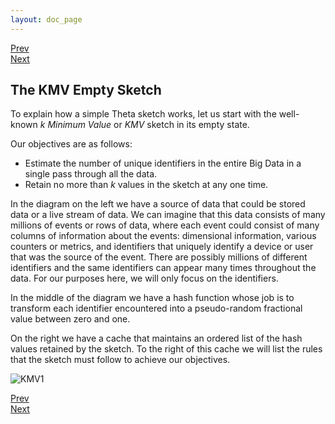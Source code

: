 ```yaml
---
layout: doc_page
---
```

<!--
    Licensed to the Apache Software Foundation (ASF) under one
    or more contributor license agreements.  See the NOTICE file
    distributed with this work for additional information
    regarding copyright ownership.  The ASF licenses this file
    to you under the Apache License, Version 2.0 (the
    "License"); you may not use this file except in compliance
    with the License.  You may obtain a copy of the License at

      http://www.apache.org/licenses/LICENSE-2.0

    Unless required by applicable law or agreed to in writing,
    software distributed under the License is distributed on an
    "AS IS" BASIS, WITHOUT WARRANTIES OR CONDITIONS OF ANY
    KIND, either express or implied.  See the License for the
    specific language governing permissions and limitations
    under the License.
-->
[Prev]({{site.docs_dir}}/Theta/InverseEstimate.html)<br>
[Next]({{site.docs_dir}}/Theta/KMVfirstEst.html)

## The KMV Empty Sketch
To explain how a simple Theta sketch works, let us start with the well-known <i>k Minimum Value</i> or <i>KMV</i> sketch in its empty state. 

Our objectives are as follows:

* Estimate the number of unique identifiers in the entire Big Data in a single pass through all the data.
* Retain no more than <i>k</i> values in the sketch at any one time.

In the diagram on the left we have a source of data that could be stored data or a live stream of data.  We can imagine that this data consists of many millions of events or rows of data, where each event could consist of many columns of information about the events:  dimensional information, various counters or metrics, and identifiers that uniquely identify a device or user that was the source of the event. There are possibly millions of different identifiers and the same identifiers can appear many times throughout the data. For our purposes here, we will only focus on the identifiers.    

In the middle of the diagram we have a hash function whose job is to transform each identifier encountered into a pseudo-random fractional value between zero and one.

On the right we have a cache that maintains an ordered list of the hash values retained by the sketch. To the right of this cache we will list the rules that the sketch must follow to achieve our objectives.

<img class="doc-img-full" src="{{site.docs_img_dir}}/theta/KMV1.png" alt="KMV1" />

[Prev]({{site.docs_dir}}/Theta/InverseEstimate.html)<br>
[Next]({{site.docs_dir}}/Theta/KMVfirstEst.html)
